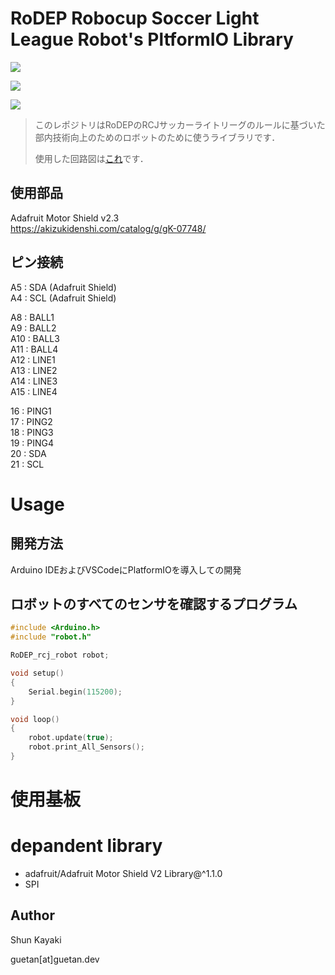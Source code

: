 # RoDEP Robocup Soccer Light League Robot's PltformIO Library
![](https://img.shields.io/badge/VSCode-PlatformIO-blue.svg?logo=visualstudiocode)

![](https://img.shields.io/badge/ArduinoIDE-Arduino_Uno-green.svg?logo=arduino)

![](https://img.shields.io/badge/ArduinoIDE-Arduino_Duemilanove-green.svg?logo=arduino)



> このレポジトリはRoDEPのRCJサッカーライトリーグのルールに基づいた部内技術向上のためのロボットのために使うライブラリです．
> 
>使用した回路図は[これ](https://github.com/rodep-soft/RoDEP-Soccer-Robot-Circuit/blob/master/Adafruit-Shield.png)です．
## 使用部品
Adafruit Motor Shield v2.3  
https://akizukidenshi.com/catalog/g/gK-07748/
## ピン接続
A5 : SDA (Adafruit Shield)  
A4 : SCL (Adafruit Shield)  

A8 : BALL1  
A9 : BALL2  
A10 : BALL3  
A11 : BALL4  
A12 : LINE1  
A13 : LINE2  
A14 : LINE3  
A15 : LINE4

16 : PING1  
17 : PING2  
18 : PING3  
19 : PING4  
20 : SDA  
21 : SCL  

# Usage

## 開発方法
Arduino IDEおよびVSCodeにPlatformIOを導入しての開発


## ロボットのすべてのセンサを確認するプログラム
```cpp
#include <Arduino.h>
#include "robot.h"

RoDEP_rcj_robot robot;

void setup()
{
    Serial.begin(115200);
}

void loop()
{
    robot.update(true);
    robot.print_All_Sensors();
}
```

# 使用基板

# depandent library
* adafruit/Adafruit Motor Shield V2 Library@^1.1.0
* SPI


## Author
Shun Kayaki

guetan[at]guetan.dev